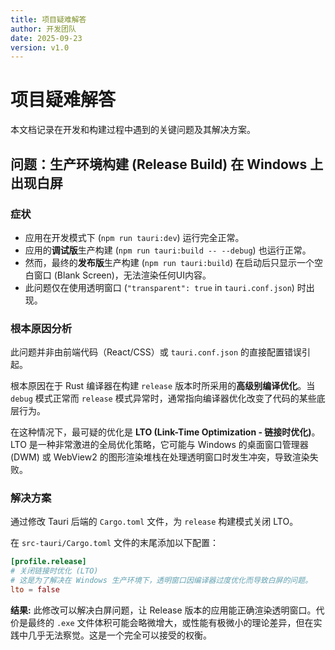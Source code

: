 ```yaml
---
title: 项目疑难解答
author: 开发团队
date: 2025-09-23
version: v1.0
---
```


# 项目疑难解答

本文档记录在开发和构建过程中遇到的关键问题及其解决方案。

## 问题：生产环境构建 (Release Build) 在 Windows 上出现白屏

### 症状

-   应用在开发模式下 (`npm run tauri:dev`) 运行完全正常。
-   应用的**调试版**生产构建 (`npm run tauri:build -- --debug`) 也运行正常。
-   然而，最终的**发布版**生产构建 (`npm run tauri:build`) 在启动后只显示一个空白窗口 (Blank Screen)，无法渲染任何UI内容。
-   此问题仅在使用透明窗口 (`"transparent": true` in `tauri.conf.json`) 时出现。

### 根本原因分析

此问题并非由前端代码（React/CSS）或 `tauri.conf.json` 的直接配置错误引起。

根本原因在于 Rust 编译器在构建 `release` 版本时所采用的**高级别编译优化**。当 `debug` 模式正常而 `release` 模式异常时，通常指向编译器优化改变了代码的某些底层行为。

在这种情况下，最可疑的优化是 **LTO (Link-Time Optimization - 链接时优化)**。LTO 是一种非常激进的全局优化策略，它可能与 Windows 的桌面窗口管理器 (DWM) 或 WebView2 的图形渲染堆栈在处理透明窗口时发生冲突，导致渲染失败。

### 解决方案

通过修改 Tauri 后端的 `Cargo.toml` 文件，为 `release` 构建模式关闭 LTO。

在 `src-tauri/Cargo.toml` 文件的末尾添加以下配置：

```toml
[profile.release]
# 关闭链接时优化 (LTO)
# 这是为了解决在 Windows 生产环境下，透明窗口因编译器过度优化而导致白屏的问题。
lto = false
```

**结果:**
此修改可以解决白屏问题，让 Release 版本的应用能正确渲染透明窗口。代价是最终的 `.exe` 文件体积可能会略微增大，或性能有极微小的理论差异，但在实践中几乎无法察觉。这是一个完全可以接受的权衡。
